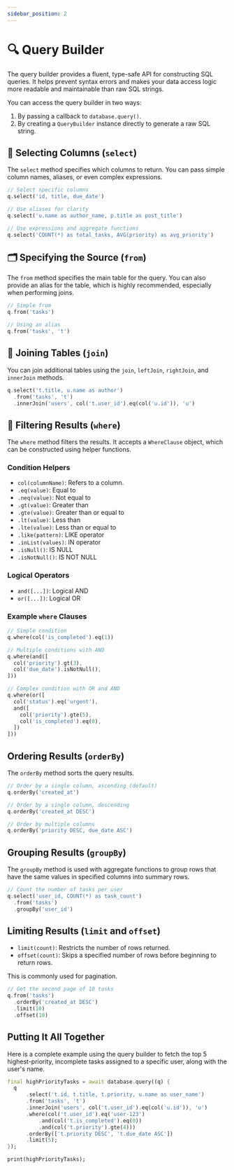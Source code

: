 ```yaml
---
sidebar_position: 2
---
```


# 🔍 Query Builder

The query builder provides a fluent, type-safe API for constructing SQL queries. It helps prevent syntax errors and makes your data access logic more readable and maintainable than raw SQL strings.

You can access the query builder in two ways:
1.  By passing a callback to `database.query()`.
2.  By creating a `QueryBuilder` instance directly to generate a raw SQL string.

## 📝 Selecting Columns (`select`)

The `select` method specifies which columns to return. You can pass simple column names, aliases, or even complex expressions.

```dart
// Select specific columns
q.select('id, title, due_date')

// Use aliases for clarity
q.select('u.name as author_name, p.title as post_title')

// Use expressions and aggregate functions
q.select('COUNT(*) as total_tasks, AVG(priority) as avg_priority')
```

## 🗂️ Specifying the Source (`from`)

The `from` method specifies the main table for the query. You can also provide an alias for the table, which is highly recommended, especially when performing joins.

```dart
// Simple from
q.from('tasks')

// Using an alias
q.from('tasks', 't')
```

## 🔗 Joining Tables (`join`)

You can join additional tables using the `join`, `leftJoin`, `rightJoin`, and `innerJoin` methods.

```dart
q.select('t.title, u.name as author')
  .from('tasks', 't')
  .innerJoin('users', col('t.user_id').eq(col('u.id')), 'u')
```

## 🎯 Filtering Results (`where`)

The `where` method filters the results. It accepts a `WhereClause` object, which can be constructed using helper functions.

### Condition Helpers

- `col(columnName)`: Refers to a column.
- `.eq(value)`: Equal to
- `.neq(value)`: Not equal to
- `.gt(value)`: Greater than
- `.gte(value)`: Greater than or equal to
- `.lt(value)`: Less than
- `.lte(value)`: Less than or equal to
- `.like(pattern)`: LIKE operator
- `.inList(values)`: IN operator
- `.isNull()`: IS NULL
- `.isNotNull()`: IS NOT NULL

### Logical Operators

- `and([...])`: Logical AND
- `or([...])`: Logical OR

### Example `where` Clauses

```dart
// Simple condition
q.where(col('is_completed').eq(1))

// Multiple conditions with AND
q.where(and([
  col('priority').gt(3),
  col('due_date').isNotNull(),
]))

// Complex condition with OR and AND
q.where(or([
  col('status').eq('urgent'),
  and([
    col('priority').gte(5),
    col('is_completed').eq(0),
  ])
]))
```

## Ordering Results (`orderBy`)

The `orderBy` method sorts the query results.

```dart
// Order by a single column, ascending (default)
q.orderBy('created_at')

// Order by a single column, descending
q.orderBy('created_at DESC')

// Order by multiple columns
q.orderBy('priority DESC, due_date ASC')
```

## Grouping Results (`groupBy`)

The `groupBy` method is used with aggregate functions to group rows that have the same values in specified columns into summary rows.

```dart
// Count the number of tasks per user
q.select('user_id, COUNT(*) as task_count')
  .from('tasks')
  .groupBy('user_id')
```

## Limiting Results (`limit` and `offset`)

- `limit(count)`: Restricts the number of rows returned.
- `offset(count)`: Skips a specified number of rows before beginning to return rows.

This is commonly used for pagination.

```dart
// Get the second page of 10 tasks
q.from('tasks')
  .orderBy('created_at DESC')
  .limit(10)
  .offset(10)
```

## Putting It All Together

Here is a complete example using the query builder to fetch the top 5 highest-priority, incomplete tasks assigned to a specific user, along with the user's name.

```dart
final highPriorityTasks = await database.query((q) {
  q
      .select('t.id, t.title, t.priority, u.name as user_name')
      .from('tasks', 't')
      .innerJoin('users', col('t.user_id').eq(col('u.id')), 'u')
      .where(col('t.user_id').eq('user-123')
          .and(col('t.is_completed').eq(0))
          .and(col('t.priority').gte(4)))
      .orderBy(['t.priority DESC', 't.due_date ASC'])
      .limit(5);
});

print(highPriorityTasks);
```
